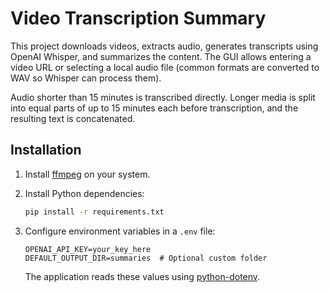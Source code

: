 # Video Transcription Summary

This project downloads videos, extracts audio, generates transcripts using OpenAI Whisper, and summarizes the content. The GUI allows entering a video URL or selecting a local audio file (common formats are converted to WAV so Whisper can process them).

Audio shorter than 15 minutes is transcribed directly. Longer media is split into equal parts of up to 15 minutes each before transcription, and the resulting text is concatenated.

## Installation

1. Install [ffmpeg](https://ffmpeg.org/) on your system.
2. Install Python dependencies:
   ```bash
   pip install -r requirements.txt
   ```

3. Configure environment variables in a `.env` file:
   ```env
   OPENAI_API_KEY=your_key_here
   DEFAULT_OUTPUT_DIR=summaries  # Optional custom folder
   ```
   The application reads these values using [python-dotenv](https://github.com/theskumar/python-dotenv).

